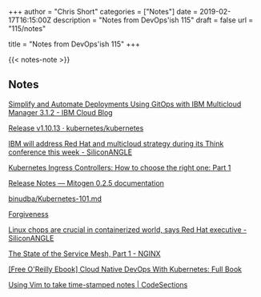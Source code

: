 +++
author = "Chris Short"
categories = ["Notes"]
date = 2019-02-17T16:15:00Z
description = "Notes from DevOps'ish 115"
draft = false
url = "115/notes"

title = "Notes from DevOps'ish 115"
+++

{{< notes-note >}}

## Notes

[Simplify and Automate Deployments Using GitOps with IBM Multicloud Manager 3.1.2 - IBM Cloud Blog](https://www.ibm.com/blogs/bluemix/2019/02/simplify-and-automate-deployments-using-gitops-with-ibm-multicloud-manager-3-1-2/)

[Release v1.10.13 · kubernetes/kubernetes](https://github.com/kubernetes/kubernetes/releases/tag/v1.10.13)

[IBM will address Red Hat and multicloud strategy during its Think conference this week - SiliconANGLE](https://siliconangle.com/2019/02/11/ibm-expected-to-address-red-hat-and-multicloud-strategy-during-major-conference-in-san-francisco-think2019/)

[Kubernetes Ingress Controllers: How to choose the right one: Part 1](https://itnext.io/kubernetes-ingress-controllers-how-to-choose-the-right-one-part-1-41d3554978d2)

[Release Notes — Mitogen 0.2.5 documentation](https://mitogen.readthedocs.io/en/latest/changelog.html)

[binudba/Kubernetes-101.md](https://github.com/binudba/Kubernetes-101.md)

[Forgiveness](https://www.xaprb.com/blog/forgiveness/)

[Linux chops are crucial in containerized world, says Red Hat executive - SiliconANGLE](https://siliconangle.com/2019/02/14/linux-chops-are-crucial-in-containerized-world-says-red-hat-think2019/)

[The State of the Service Mesh, Part 1 - NGINX](https://www.nginx.com/blog/state-of-service-mesh-part-1/)

[[Free O'Reilly Ebook] Cloud Native DevOps With Kubernetes: Full Book](https://www.nginx.com/resources/library/cloud-native-devops-with-kubernetes/)

[Using Vim to take time-stamped notes | CodeSections](https://www.codesections.com/blog/vim-timestamped/)
